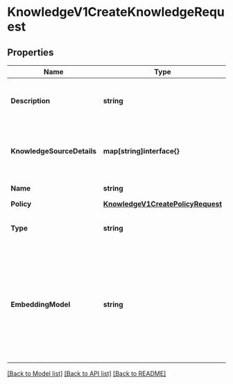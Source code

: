 # KnowledgeV1CreateKnowledgeRequest

## Properties

Name | Type | Description | Notes
------------ | ------------- | ------------- | -------------
**Description** | **string** | The description of the knowledge source. |[optional] 
**KnowledgeSourceDetails** | **map[string]interface{}** | The details of the knowledge source based on the type. |[optional] 
**Name** | **string** | The name of the tool. |
**Policy** | [**KnowledgeV1CreatePolicyRequest**](KnowledgeV1CreatePolicyRequest.md) |  |[optional] 
**Type** | **string** | The type of the knowledge source. |
**EmbeddingModel** | **string** | The embedding model to be used for the knowledge source. It's required for 'Database' type but disallowed for other types. |[optional] 

[[Back to Model list]](../README.md#documentation-for-models) [[Back to API list]](../README.md#documentation-for-api-endpoints) [[Back to README]](../README.md)


